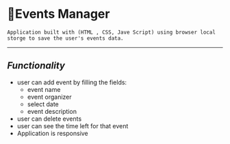 # 📅Events Manager 
    Application built with (HTML , CSS, Jave Script) using browser local storge to save the user's events data.
---

 ## ***Functionality***

 - user can add event by filling the fields: 
    - event name
    - event organizer
    - select date
    - event description
- user can delete events
- user can see the time left for that event
- Application is responsive  